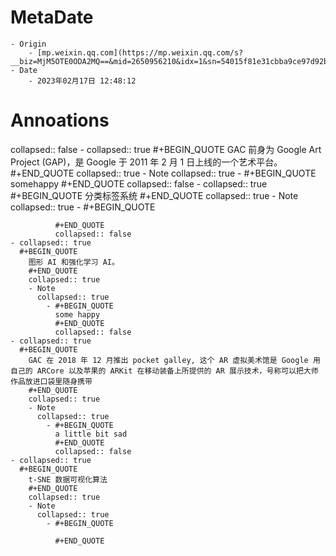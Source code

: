 # MetaDate
	- Origin
		- [mp.weixin.qq.com](https://mp.weixin.qq.com/s?__biz=MjM5OTE0ODA2MQ==&mid=2650956210&idx=1&sn=54015f81e31cbba9ce97d92b90beefdc&chksm=bcc92ec08bbea7d648df913c8395f8f864a793f398d67d2e580a8fe7cbdea03878c0c09f7dbf&scene=178&cur_album_id=2331026071049306114#rd)
	- Date
		- 2023年02月17日 12:48:12
# Annoations

collapsed:: false
	- collapsed:: true
	  #+BEGIN_QUOTE
	    GAC 前身为 Google Art Project (GAP)，是 Google 于 2011 年 2 月 1 日上线的一个艺术平台。 
	    #+END_QUOTE
	    collapsed:: true
		- Note
		  collapsed:: true
			- #+BEGIN_QUOTE
			  somehappy 
			  #+END_QUOTE
			  collapsed:: false
	- collapsed:: true
	  #+BEGIN_QUOTE
	    分类标签系统 
	    #+END_QUOTE
	    collapsed:: true
		- Note
		  collapsed:: true
			- #+BEGIN_QUOTE
			   
			  #+END_QUOTE
			  collapsed:: false
	- collapsed:: true
	  #+BEGIN_QUOTE
	    图形 AI 和强化学习 AI。 
	    #+END_QUOTE
	    collapsed:: true
		- Note
		  collapsed:: true
			- #+BEGIN_QUOTE
			  some happy 
			  #+END_QUOTE
			  collapsed:: false
	- collapsed:: true
	  #+BEGIN_QUOTE
	    GAC 在 2018 年 12 月推出 pocket galley, 这个 AR 虚拟美术馆是 Google 用自己的 ARCore 以及苹果的 ARKit 在移动装备上所提供的 AR 展示技术，号称可以把大师作品放进口袋里随身携带 
	    #+END_QUOTE
	    collapsed:: true
		- Note
		  collapsed:: true
			- #+BEGIN_QUOTE
			  a little bit sad 
			  #+END_QUOTE
			  collapsed:: false
	- collapsed:: true
	  #+BEGIN_QUOTE
	    t-SNE 数据可视化算法 
	    #+END_QUOTE
	    collapsed:: true
		- Note
		  collapsed:: true
			- #+BEGIN_QUOTE
			   
			  #+END_QUOTE
